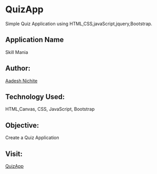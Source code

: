 # QuizApp

Simple Quiz Application using HTML,CSS,javaScript,jquery,Bootstrap.

## Application Name
Skill Mania

## Author:

[Aadesh Nichite](https://github.com/AadeshNichite)


## Technology Used:

HTML,Canvas, CSS, JavaScript, Bootstrap

## Objective:

Create a Quiz Application

## Visit:
[QuizApp]( https://aadeshnichite.github.io/QuizApp/)
